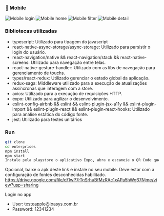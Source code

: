 ### 📱 Mobile
 ![Mobile login](https://github.com/gilmarvoge/Enterprises/blob/main/src/assets/images/login.jpg)
 ![Mobile home](https://github.com/gilmarvoge/Enterprises/blob/main/src/assets/images/home.jpg)
 ![Mobile filter](https://github.com/gilmarvoge/Enterprises/blob/main/src/assets/images/filter.jpg)
 ![Mobile detail](https://github.com/gilmarvoge/Enterprises/blob/main/src/assets/images/details.jpg)

### Bibliotecas utilizadas
* typescript:
 Utilizado para tipagem do javascript
* react-native-async-storage/async-storage:
Utilizado para parsistir o login do usuário.
* react-navigation/native && react-navigation/stack && react-native-screens:
 Utilizado para navegação entre telas.
* react-native-gesture-handler:
 Utilizado com as libs de navegação para gerenciamento de touchs.
* types/react-redux:
 Utilizado gerenciar o estado global da aplicação. 
* redux-saga:
 Middleware utilizado para a execução de atualizações assíncronas que interagem com a store.
* axios:
 Utilizado para a execução de requisições HTTP.
* expo:
 Utilizado para agilizar o desenvolvimento.
* eslint-config-airbnb && eslint && eslint-plugin-jsx-a11y &&  eslint-plugin-import && eslint-plugin-react && eslint-plugin-react-hooks:
 Utilizado para análise estática do código fonte.
* jest:
 Utilizado para testes unitários

### Run
```bash
git clone
cd enterprises
npm install
npm start
Instale pela playstore o aplicativo Expo, abra e escaneie o QR Code que será exibido no seu terminal ou navegador.
```
Opcional, baixe o apk deste link e instale no seu mobile.
Deve estar com a configuração de fontes desconhecidas habilitado.
https://drive.google.com/file/d/1wP7rTqSrhuBfMzRAc1xAPa5hWg67Njme/view?usp=sharing

Login no app
* User: testeapple@ioasys.com.br
* Password: 12341234


